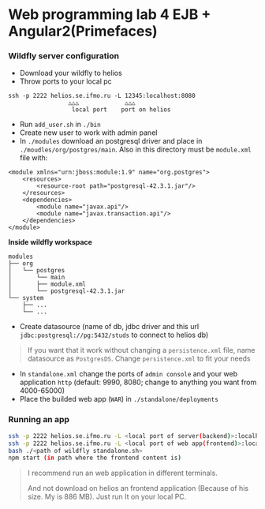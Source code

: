 # Web programming lab 4 EJB + Angular2(Primefaces)

### Wildfly server configuration 

- Download your wildfly to helios 
- Throw ports to your local pc  

```
ssh -p 2222 helios.se.ifmo.ru -L 12345:localhost:8080
				 △△△ 	         △△△ 
			      local port    port on helios
```

- Run `add_user.sh` in `./bin`
- Create new user to work with admin panel
- In `./modules` download an postgresql driver and place in `./moudles/org/postgres/main`. Also in this directory must be `module.xml` file with:  

``` 
<module xmlns="urn:jboss:module:1.9" name="org.postgres">
	<resources> 
		<resource-root path="postgresql-42.3.1.jar"/>
	</resources>
	<dependencies>      
		<module name="javax.api"/>      
		<module name="javax.transaction.api"/> 
	</dependencies> 
</module>
```
**Inside wildfly workspace**
```
modules
├── org
│   └── postgres
│   	└── main
│	    ├── module.xml
│	    └── postgresql-42.3.1.jar
└── system
    ├── ...
    └── ...

```

- Create datasource (name of db, jdbc driver and this url `jdbc:postgresql://pg:5432/studs` to connect to helios db)
> If you want that it work without changing a `persistence.xml` file,  name datasource as `PostgresDS`.
> Change `persistence.xml` to fit your needs

- In `standalone.xml` change the ports of `admin console` and your web application `http` (default: 9990, 8080; change to anything you want  from 4000-65000)
- Place the builded web app (`WAR`) in `./standalone/deployments`

### Running an app

``` sh
ssh -p 2222 helios.se.ifmo.ru -L <local port of server(backend)>:localhost:<port of server>
ssh -p 2222 helios.se.ifmo.ru -L <local port of web app(frontend)>:localhost:<port of web app>
bash ./<path of wildfly standalone.sh>
npm start (in path where the frontend content is)
```
> I recommend run an web application in different terminals.	
> 
> And not download on helios an frontend application (Because of his size. My is 886 MB). Just run It on your local PC.
